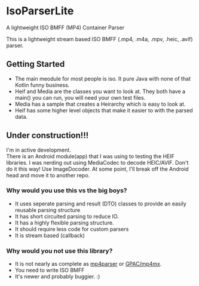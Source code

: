 # IsoParserLite
A lightweight ISO BMFF (MP4) Container Parser

This is a lightweight stream based ISO BMFF (.mp4, .m4a, .mpv, .heic, .avif) parser.  

## Getting Started
- The main meodule for most people is iso.  It pure Java with none of that Kotlin funny business.
- Heif and Media are the classes you want to look at.  They both have a main() you can run, you will need your own test files.
- Media has a sample that creates a Heirarchy which is easy to look at.
- Heif has some higher level objects that make it easier to with the parsed data.

## Under construction!!!
I'm in active development.  
There is an Android module(app) that I was using to testing the HEIF libraries.  I was nerding out using MediaCodec to decode HEIC/AVIF.  Don't do it this way!  Use ImageDocoder.  At some point, I'll break off the Android head and move it to another repo.

### Why would you use this vs the big boys?
- It uses seperate parsing and result (DTO) classes to provide an easily reusable parsing structure
- It has short circuited parsing to reduce IO.
- It has a highly flexible parsing structure.
- It should require less code for custom parsers
- It is stream based (callback)

### Why would you not use this library?
- It is not nearly as complete as [mp4parser](https://github.com/sannies/mp4parser) or [GPAC/mp4mx](https://github.com/gpac/gpac/wiki/mp4mx).
- You need to write ISO BMFF
- It's newer and probably buggier.  :)

